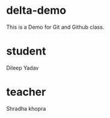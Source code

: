 # delta-demo
This is a Demo for Git and Github class. 
# student
Dileep Yadav
# teacher
Shradha khopra
